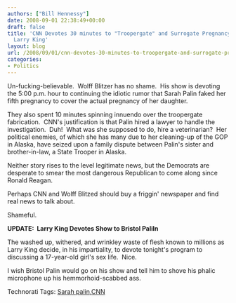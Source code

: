 ```yaml
---
authors: ["Bill Hennessy"]
date: 2008-09-01 22:38:49+00:00
draft: false
title: 'CNN Devotes 30 minutes to "Troopergate" and Surrogate Pregnancy **Update:
  Larry King'
layout: blog
url: /2008/09/01/cnn-devotes-30-minutes-to-troopergate-and-surrogate-pregnancy/
categories:
- Politics
---
```


Un-fucking-believable.  Wolff Blitzer has no shame.  His show is devoting the 5:00 p.m. hour to continuing the idiotic rumor that Sarah Palin faked her fifth pregnancy to cover the actual pregnancy of her daughter.

They also spent 10 minutes spinning innuendo over the troopergate fabrication.  CNN's justification is that Palin hired a lawyer to handle the investigation.  Duh!  What was she supposed to do, hire a veterinarian?  Her political enemies, of which she has many due to her cleaning-up of the GOP in Alaska, have seized upon a family dispute between Palin's sister and brother-in-law, a State Trooper in Alaska.

Neither story rises to the level legitimate news, but the Democrats are desperate to smear the most dangerous Republican to come along since Ronald Reagan.

Perhaps CNN and Wolff Blitzed should buy a friggin' newspaper and find real news to talk about.

Shameful.

**UPDATE:  Larry King Devotes Show to Bristol Paliln**

The washed up, withered, and wrinkley waste of flesh known to millions as Larry King decide, in his impartiality, to devote tonight's program to discussing a 17-year-old girl's sex life.  Nice.

I wish Bristol Palin would go on his show and tell him to shove his phalic microphone up his hemmorhoid-scabbed ass.


Technorati Tags: [Sarah palin](https://technorati.com/tags/Sarah%20palin),[CNN](https://technorati.com/tags/CNN)
